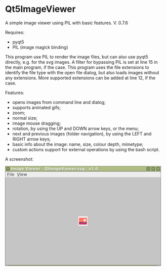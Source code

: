 # Qt5ImageViewer
A simple image viewer using PIL with basic features. V. 0.7.6

Requires:
- pyqt5
- PIL (image magick binding)

This program use PIL to render the image files, but can also use pyqt5 directly, e.g. for the svg images. A filter for bypassing PIL is set at line 15 in the main program, if the case. This program uses the file extensions to identify the file type with the open file dialog, but also loads images without any extensions. More supported extensions can be added at line 12, if the case.

Features:
- opens images from command line and dialog;
- supports animated gifs;
- zoom;
- normal size;
- image mouse dragging;
- rotation, by using the UP and DOWN arrow keys, or the menu;
- next and previous images (folder navigation), by using the LEFT and RIGHT arrow keys;
- basic info about the image: name, size, colour depth, mimetype;
- custom actions support for external operations by using the bash script.

A screenshot:

![My image](https://github.com/frank038/Qt5ImageViewer/blob/main/screenshot1.png)

